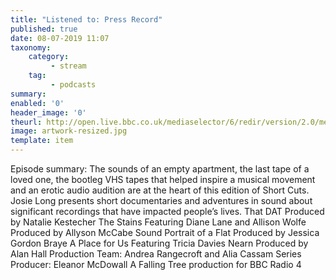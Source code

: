 ```yaml
---
title: "Listened to: Press Record"
published: true
date: 08-07-2019 11:07
taxonomy:
    category:
         - stream
    tag:
         - podcasts
summary:
enabled: '0'
header_image: '0'
theurl: http://open.live.bbc.co.uk/mediaselector/6/redir/version/2.0/mediaset/audio-nondrm-download/proto/http/vpid/p07f3nsl.mp3
image: artwork-resized.jpg
template: item
---
```

 
Episode summary: The sounds of an empty apartment, the last tape of a loved one, the bootleg VHS tapes that helped inspire a musical movement and an erotic audio audition are at the heart of this edition of Short Cuts. Josie Long presents short documentaries and adventures in sound about significant recordings that have impacted people’s lives. That DAT Produced by Natalie Kestecher The Stains Featuring Diane Lane and Allison Wolfe Produced by Allyson McCabe Sound Portrait of a Flat Produced by Jessica Gordon Braye A Place for Us Featuring Tricia Davies Nearn Produced by Alan Hall Production Team: Andrea Rangecroft and Alia Cassam Series Producer: Eleanor McDowall A Falling Tree production for BBC Radio 4
